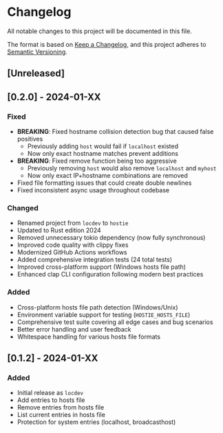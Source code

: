 # Changelog

All notable changes to this project will be documented in this file.

The format is based on [Keep a Changelog](https://keepachangelog.com/en/1.0.0/),
and this project adheres to [Semantic Versioning](https://semver.org/spec/v2.0.0.html).

## [Unreleased]

## [0.2.0] - 2024-01-XX

### Fixed

- **BREAKING**: Fixed hostname collision detection bug that caused false positives
  - Previously adding `host` would fail if `localhost` existed
  - Now only exact hostname matches prevent additions
- **BREAKING**: Fixed remove function being too aggressive
  - Previously removing `host` would also remove `localhost` and `myhost`
  - Now only exact IP+hostname combinations are removed
- Fixed file formatting issues that could create double newlines
- Fixed inconsistent async usage throughout codebase

### Changed

- Renamed project from `locdev` to `hostie`
- Updated to Rust edition 2024
- Removed unnecessary tokio dependency (now fully synchronous)
- Improved code quality with clippy fixes
- Modernized GitHub Actions workflows
- Added comprehensive integration tests (24 total tests)
- Improved cross-platform support (Windows hosts file path)
- Enhanced clap CLI configuration following modern best practices

### Added

- Cross-platform hosts file path detection (Windows/Unix)
- Environment variable support for testing (`HOSTIE_HOSTS_FILE`)
- Comprehensive test suite covering all edge cases and bug scenarios
- Better error handling and user feedback
- Whitespace handling for various hosts file formats

## [0.1.2] - 2024-01-XX

### Added

- Initial release as `locdev`
- Add entries to hosts file
- Remove entries from hosts file  
- List current entries in hosts file
- Protection for system entries (localhost, broadcasthost)
